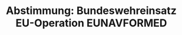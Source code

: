 ---
abstimmung:
  abstimmung: 1
  bundestagssitzung: 127
  legislaturperiode: 18
categories:
- Bundeswehr
- Ausland
data:
- title: Abstimmungsergebnis 20151001_1-data.pdf
  url: /res/abstimmungsliste/20151001_1-data.pdf
- title: Abstimmungsergebnis 20151001_1_xls-data.csv
  url: /res/abstimmungsliste/analyses/20151001_1_xls-data.csv
documents:
- local: /res/abstimmungsdaten/018-127-01/1806013.pdf
  title: Drucksache 18/06013.pdf
  url: http://dip21.bundestag.de/dip21/btd/18/060/1806013.pdf
- local: /res/abstimmungsdaten/018-127-01/1806189.pdf
  title: Drucksache 18/06189.pdf
  url: http://dip21.bundestag.de/dip21/btd/18/061/1806189.pdf
ergebnis:
  cdu/csu:
    enthaltung: 0
    gesamt: 310
    ja: 287
    nein: 0
    nichtabgegeben: 23
    ungueltig: 0
  die.linke:
    enthaltung: 0
    gesamt: 64
    ja: 0
    nein: 53
    nichtabgegeben: 11
    ungueltig: 0
  file: 20151001_1_xls-data.csv
  gruenen:
    enthaltung: 0
    gesamt: 63
    ja: 0
    nein: 59
    nichtabgegeben: 4
    ungueltig: 0
  spd:
    enthaltung: 2
    gesamt: 192
    ja: 162
    nein: 4
    nichtabgegeben: 24
    ungueltig: 0
layout: abstimmung
links:
- title: https://www.bundestag.de/parlament/plenum/abstimmung/abstimmung?id=356
  url: https://www.bundestag.de/parlament/plenum/abstimmung/abstimmung?id=356
- title: http://www.abgeordnetenwatch.de/bundeswehreinsatz_zur_bekaempfung_von_menschenschmuggel_im_mittelmeer_eunafor_med-1105-764.html
  url: http://www.abgeordnetenwatch.de/bundeswehreinsatz_zur_bekaempfung_von_menschenschmuggel_im_mittelmeer_eunafor_med-1105-764.html
preview: "Deutscher Bundestag\n\n127. Sitzung des Deutschen Bundestages\nam Donnerstag,\
  \ 1.Oktober 2015\n\nEndg\xFCltiges Ergebnis der Namentlichen Abstimmung Nr. 1\n\n\
  Beschlussempfehlung des Ausw\xE4rtigen Ausschusses (3. Ausschuss) zu dem Antrag\
  \ der\nBundesregierung\nBeteiligung bewaffneter deutscher Streitkr\xE4fte an der\
  \ EU-Operation EUNAVFOR MED als\nein Teil der Gesamtinitiative der EU zur Unterbindung\
  \ des Gesch\xE4ftsmodells der\nMenschenschmuggel- und Menschenhandelsnetzwerke im\
  \ s\xFCdlichen und zentralen\nMittelmeer\nDrs. 18/6013 und 18/6189\n\nAbgegebene\
  \ Stimmen insgesamt:\n\n567\n\nNicht abgegebene Stimmen:\nJa-Stimmen:\n\n62\n449\n\
  \nNein-Stimmen:\n\n116\n\nEnthaltungen:\n\n2\n\nUng\xFCltige:\n\n0\n\nBerlin, den\
  \ 01.10.2015\n\nBeginn: 15:13\nEnde: 15:16\n"
tags:
- EU
- Menschenhandel
- Mittelmeer
title: 'Abstimmung: Bundeswehreinsatz EU-Operation EUNAVFORMED'
---